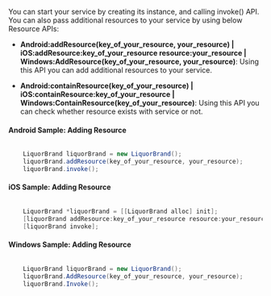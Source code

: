 You can start your service by creating its instance, and calling invoke() API. You can also pass additional resources to your service by using below Resource APIs:

- **Android:addResource(key_of_your_resource, your_resource) | iOS:addResource:key_of_your_resource resource:your_resource | Windows:AddResource(key_of_your_resource, your_resource)**: 
Using this API you can add additional resources to your service.

- **Android:containResource(key_of_your_resource) | iOS:containResource:key_of_your_resource | Windows:ContainResource(key_of_your_resource)**: Using this API you can check whether resource exists with service or not.

#### Android Sample: Adding Resource

```java

    LiquorBrand liquorBrand = new LiquorBrand();
    liquorBrand.addResource(key_of_your_resource, your_resource);
    liquorBrand.invoke();

```

#### iOS Sample: Adding Resource

```objective-c

    LiquorBrand *liquorBrand = [[LiquorBrand alloc] init];
    [liquorBrand addResource:key_of_your_resource resource:your_resource];
    [liquorBrand invoke];

```


#### Windows Sample: Adding Resource

```c#

    LiquorBrand liquorBrand = new LiquorBrand();
    liquorBrand.AddResource(key_of_your_resource, your_resource);
    liquorBrand.Invoke();

```